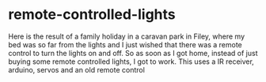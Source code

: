 # remote-controlled-lights

Here is the result of a family holiday in a caravan park in Filey, where my bed was so far from the lights and I just wished that there was a remote control to turn the lights on and off. So as soon as I got home, instead of just buying some remote controlled lights, I got to work. This uses a IR receiver, arduino, servos and an old remote control
